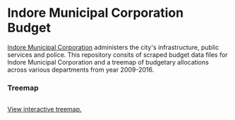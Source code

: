 Indore Municipal Corporation Budget
====

[Indore Municipal Corporation](https://en.wikipedia.org/wiki/Indore_Municipal_Corporation) administers the city's infrastructure, public services and police. This repository consits of scraped budget data files for Indore Municipal Corporation and a treemap of budgetary allocations across various departments from year 2009-2016. 

### Treemap

![]()

[View interactive treemap.](https://bl.ocks.org/gggodhwani/raw/ae0c538bb3f18b4826d228840cfad3a3/)
